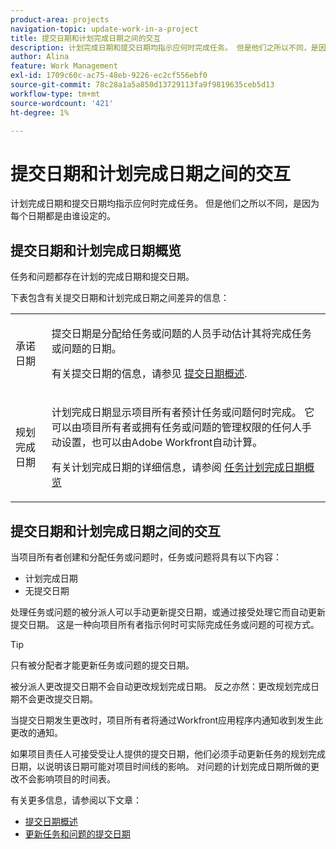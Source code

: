 ```yaml
---
product-area: projects
navigation-topic: update-work-in-a-project
title: 提交日期和计划完成日期之间的交互
description: 计划完成日期和提交日期均指示应何时完成任务。 但是他们之所以不同，是因为每个日期都是由谁设定的。
author: Alina
feature: Work Management
exl-id: 1709c60c-ac75-48eb-9226-ec2cf556ebf0
source-git-commit: 78c28a1a5a850d13729113fa9f9819635ceb5d13
workflow-type: tm+mt
source-wordcount: '421'
ht-degree: 1%

---
```


# 提交日期和计划完成日期之间的交互

<!--
this article has mostly information that is repeated from the articles linked from here. I left it in here for searchability's sake.
-->

计划完成日期和提交日期均指示应何时完成任务。 但是他们之所以不同，是因为每个日期都是由谁设定的。

## 提交日期和计划完成日期概览

任务和问题都存在计划的完成日期和提交日期。

下表包含有关提交日期和计划完成日期之间差异的信息：

<table style="table-layout:auto"> 
 <col> 
 <col> 
 <tbody> 
  <tr> 
   <td role="rowheader">承诺日期</td> 
   <td> <p>提交日期是分配给任务或问题的人员手动估计其将完成任务或问题的日期。</p> <p>有关提交日期的信息，请参见 <a href="../../../manage-work/projects/updating-work-in-a-project/overview-of-commit-dates.md" class="MCXref xref">提交日期概述</a>.</p> </td> 
  </tr> 
  <tr> 
   <td role="rowheader">规划完成日期</td> 
   <td> <p>计划完成日期显示项目所有者预计任务或问题何时完成。 它可以由项目所有者或拥有任务或问题的管理权限的任何人手动设置，也可以由Adobe Workfront自动计算。</p> <p>有关计划完成日期的详细信息，请参阅 <a href="../../../manage-work/tasks/task-information/task-planned-completion-date.md" class="MCXref xref">任务计划完成日期概览</a></p> </td> 
  </tr> 
 </tbody> 
</table>

## 提交日期和计划完成日期之间的交互

当项目所有者创建和分配任务或问题时，任务或问题将具有以下内容：

* 计划完成日期
* 无提交日期

处理任务或问题的被分派人可以手动更新提交日期，或通过接受处理它而自动更新提交日期。 这是一种向项目所有者指示何时可实际完成任务或问题的可视方式。

>[!TIP]
>
>只有被分配者才能更新任务或问题的提交日期。

被分派人更改提交日期不会自动更改规划完成日期。 反之亦然：更改规划完成日期不会更改提交日期。

当提交日期发生更改时，项目所有者将通过Workfront应用程序内通知收到发生此更改的通知。

如果项目责任人可接受受让人提供的提交日期，他们必须手动更新任务的规划完成日期，以说明该日期可能对项目时间线的影响。 对问题的计划完成日期所做的更改不会影响项目的时间表。

有关更多信息，请参阅以下文章：

* [提交日期概述](../../../manage-work/projects/updating-work-in-a-project/overview-of-commit-dates.md)
* [更新任务和问题的提交日期](../../../manage-work/projects/updating-work-in-a-project/update-commit-date-on-tasks-and-issues.md)
